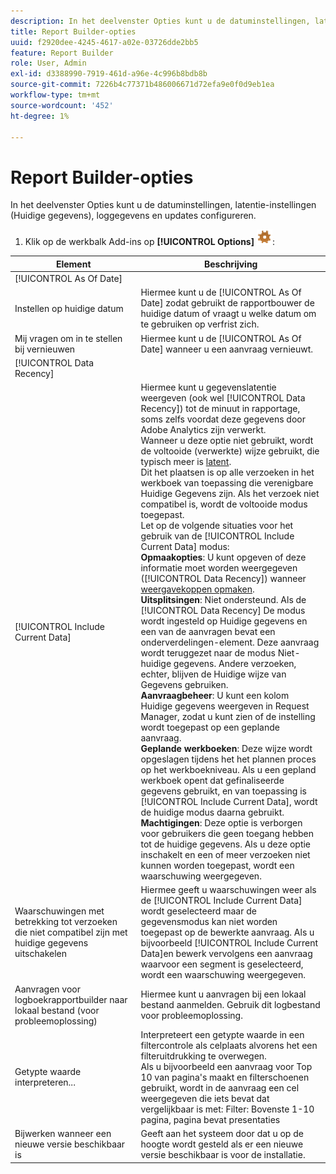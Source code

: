 ```yaml
---
description: In het deelvenster Opties kunt u de datuminstellingen, latentie-instellingen (Huidige gegevens), loggegevens en updates configureren.
title: Report Builder-opties
uuid: f2920dee-4245-4617-a02e-03726dde2bb5
feature: Report Builder
role: User, Admin
exl-id: d3388990-7919-461d-a96e-4c996b8bdb8b
source-git-commit: 7226b4c77371b486006671d72efa9e0f0d9eb1ea
workflow-type: tm+mt
source-wordcount: '452'
ht-degree: 1%

---
```


# Report Builder-opties

In het deelvenster Opties kunt u de datuminstellingen, latentie-instellingen (Huidige gegevens), loggegevens en updates configureren.

1. Klik op de werkbalk Add-ins op **[!UICONTROL Options]** ![](assets/options_icon.png):

| Element | Beschrijving |
|--- |--- |
| [!UICONTROL As Of Date] |  |
| Instellen op huidige datum | Hiermee kunt u de  [!UICONTROL As Of Date] zodat gebruikt de rapportbouwer de huidige datum of vraagt u welke datum om te gebruiken op verfrist zich. |
| Mij vragen om in te stellen bij vernieuwen | Hiermee kunt u de  [!UICONTROL As Of Date] wanneer u een aanvraag vernieuwt. |
| [!UICONTROL Data Recency] |  |
| [!UICONTROL Include Current Data] | Hiermee kunt u gegevenslatentie weergeven (ook wel  [!UICONTROL Data Recency]) tot de minuut in rapportage, soms zelfs voordat deze gegevens door Adobe Analytics zijn verwerkt.<br>Wanneer u deze optie niet gebruikt, wordt de voltooide (verwerkte) wijze gebruikt, die typisch meer is [latent](https://experienceleague.adobe.com/docs/analytics/analyze/reports-analytics/current-data.html).<br>Dit het plaatsen is op alle verzoeken in het werkboek van toepassing die verenigbare Huidige Gegevens zijn. Als het verzoek niet compatibel is, wordt de voltooide modus toegepast.<br>Let op de volgende situaties voor het gebruik van de [!UICONTROL Include Current Data] modus:<br>**Opmaakopties**: U kunt opgeven of deze informatie moet worden weergegeven ([!UICONTROL Data Recency]) wanneer [weergavekoppen opmaken](/help/analyze/report-builder/layout/t-format-display-headers.md).<br>**Uitsplitsingen**: Niet ondersteund. Als de  [!UICONTROL Data Recency] De modus wordt ingesteld op Huidige gegevens en een van de aanvragen bevat een onderverdelingen-element. Deze aanvraag wordt teruggezet naar de modus Niet-huidige gegevens. Andere verzoeken, echter, blijven de Huidige wijze van Gegevens gebruiken.<br>**Aanvraagbeheer**: U kunt een kolom Huidige gegevens weergeven in Request Manager, zodat u kunt zien of de instelling wordt toegepast op een geplande aanvraag.<br>**Geplande werkboeken**: Deze wijze wordt opgeslagen tijdens het het plannen proces op het werkboekniveau. Als u een gepland werkboek opent dat gefinaliseerde gegevens gebruikt, en van toepassing is [!UICONTROL Include Current Data], wordt de huidige modus daarna gebruikt.<br>**Machtigingen**: Deze optie is verborgen voor gebruikers die geen toegang hebben tot de huidige gegevens.  Als u deze optie inschakelt en een of meer verzoeken niet kunnen worden toegepast, wordt een waarschuwing weergegeven. |
| Waarschuwingen met betrekking tot verzoeken die niet compatibel zijn met huidige gegevens uitschakelen | Hiermee geeft u waarschuwingen weer als de  [!UICONTROL Include Current Data] wordt geselecteerd maar de gegevensmodus kan niet worden toegepast op de bewerkte aanvraag.  Als u bijvoorbeeld [!UICONTROL Include Current Data]en bewerk vervolgens een aanvraag waarvoor een segment is geselecteerd, wordt een waarschuwing weergegeven. |
| Aanvragen voor logboekrapportbuilder naar lokaal bestand (voor probleemoplossing) | Hiermee kunt u aanvragen bij een lokaal bestand aanmelden. Gebruik dit logbestand voor probleemoplossing. |
| Getypte waarde interpreteren... | Interpreteert een getypte waarde in een filtercontrole als celplaats alvorens het een filteruitdrukking te overwegen.<br>Als u bijvoorbeeld een aanvraag voor Top 10 van pagina&#39;s maakt en filterschoenen gebruikt, wordt in de aanvraag een cel weergegeven die iets bevat dat vergelijkbaar is met: Filter: Bovenste 1-10 pagina, pagina bevat presentaties |
| Bijwerken wanneer een nieuwe versie beschikbaar is | Geeft aan het systeem door dat u op de hoogte wordt gesteld als er een nieuwe versie beschikbaar is voor de installatie. |
